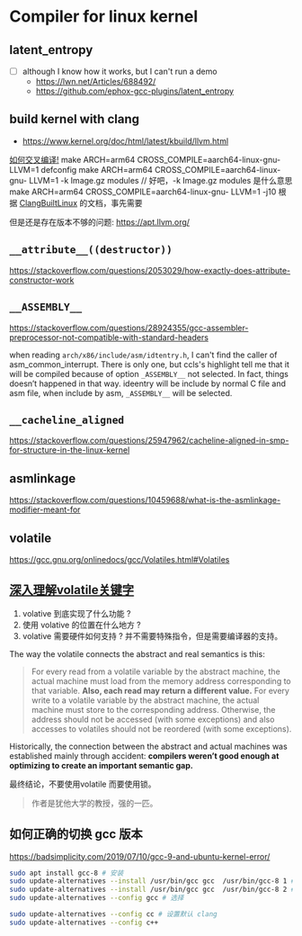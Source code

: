 # Compiler for linux kernel

## latent_entropy
- [ ] although I know how it works, but I can't run a demo
   - https://lwn.net/Articles/688492/
   - https://github.com/ephox-gcc-plugins/latent_entropy

## build kernel with clang
- https://www.kernel.org/doc/html/latest/kbuild/llvm.html

[如何交叉编译!](https://github.com/MaskRay/ccls/wiki/Example-Projects)
make ARCH=arm64 CROSS_COMPILE=aarch64-linux-gnu- LLVM=1 defconfig
make ARCH=arm64 CROSS_COMPILE=aarch64-linux-gnu- LLVM=1 -k Image.gz modules // 好吧，-k Image.gz modules 是什么意思
make ARCH=arm64 CROSS_COMPILE=aarch64-linux-gnu- LLVM=1 -j10
根据 [ClangBuiltLinux](https://github.com/ClangBuiltLinux/tc-build) 的文档，事先需要

但是还是存在版本不够的问题:
https://apt.llvm.org/


## `__attribute__((destructor))`

https://stackoverflow.com/questions/2053029/how-exactly-does-attribute-constructor-work

## `__ASSEMBLY__`

https://stackoverflow.com/questions/28924355/gcc-assembler-preprocessor-not-compatible-with-standard-headers

when reading `arch/x86/include/asm/idtentry.h`,
I can't find the caller of asm_common_interrupt.
There is only one, but ccls's highlight tell me that it will be compiled because of option `_ASSEMBLY__` not selected.
In fact, things doesn’t happened in that way.
ideentry will be include by normal C file and asm file,
when include by asm, `_ASSEMBLY__` will be selected.

## `__cacheline_aligned`

https://stackoverflow.com/questions/25947962/cacheline-aligned-in-smp-for-structure-in-the-linux-kernel

## asmlinkage
https://stackoverflow.com/questions/10459688/what-is-the-asmlinkage-modifier-meant-for


## volatile
https://gcc.gnu.org/onlinedocs/gcc/Volatiles.html#Volatiles

## [深入理解volatile关键字](https://blog.regehr.org/archives/28)
1. volative 到底实现了什么功能 ?
2. 使用 volative 的位置在什么地方 ? 
3. volative 需要硬件如何支持 ? 并不需要特殊指令，但是需要编译器的支持。

The way the volatile connects the abstract and real semantics is this:
> For every read from a volatile variable by the abstract machine, the actual machine must load from the memory address corresponding to that variable.  **Also, each read may return a different value.**  For every write to a volatile variable by the abstract machine, the actual machine must store to the corresponding address.  Otherwise, the address should not be accessed (with some exceptions) and also accesses to volatiles should not be reordered (with some exceptions).


Historically, the connection between the abstract and actual machines was established mainly through accident: **compilers weren’t good enough at optimizing to create an important semantic gap.**



最终结论，不要使用volatile 而要使用锁。

> 作者是犹他大学的教授，强的一匹。



## 如何正确的切换 gcc 版本
https://badsimplicity.com/2019/07/10/gcc-9-and-ubuntu-kernel-error/

```sh
sudo apt install gcc-8 # 安装
sudo update-alternatives --install /usr/bin/gcc gcc  /usr/bin/gcc-8 1 # 添加 alternatives
sudo update-alternatives --install /usr/bin/gcc gcc  /usr/bin/gcc-8 2 # 添加 alternatives
sudo update-alternatives --config gcc # 选择

sudo update-alternatives --config cc # 设置默认 clang
sudo update-alternatives --config c++
```
